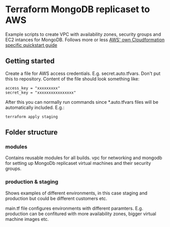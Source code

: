# Terraform MongoDB replicaset to AWS

Example scripts to create VPC with availability zones, security groups and EC2 intances for MongoDB.
Follows more or less [AWS' own Cloudformation specific quickstart guide](https://docs.aws.amazon.com/quickstart/latest/mongodb/architecture.html)

## Getting started

Create a file for AWS access credentials. E.g. secret.auto.tfvars.
Don't put this to repository. Content of the file should look something like:

`access_key = "xxxxxxxxx"`  
`secret_key = "xxxxxxxxxxxxxxxx"`

After this you can normally run commands since *.auto.tfvars files will be automatically included. E.g.:

`terraform apply staging`

## Folder structure

### modules

Contains reusable modules for all builds. vpc for networking and mongodb for setting up MongoDb replicaset virtual machines and their security groups.

### production & staging

Shows examples of different environments, in this case staging and production but could be different customers etc. 

main.tf file configures environments with different paramters. E.g. production can be confitured with more availability zones, bigger virtual machine images etc.

